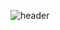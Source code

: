 ![header](https://capsule-render.vercel.app/api?type=transparent&color=_hexcode&height=150&section=header&text=Welcome&fontSize=40&animation=twinkling&fontColor=269e3c)

<!--
[![Hits](https://hits.seeyoufarm.com/api/count/incr/badge.svg?url=https://github.com/hana825)](https://hits.seeyoufarm.com)                    
[![Anurag's GitHub stats](https://github-readme-stats.vercel.app/api?username=hana825)](https://github.com/anuraghazra/github-readme-stats)
[![trophy](https://github-profile-trophy.vercel.app/?username=hana825&theme=onedark)](https://github.com/ryo-ma/github-profile-trophy)
-->
